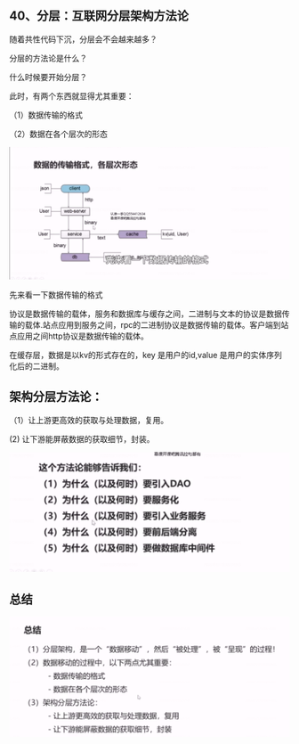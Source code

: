 ## 40、分层：互联网分层架构方法论



随着共性代码下沉，分层会不会越来越多？

分层的方法论是什么？

什么时候要开始分层？





此时，有两个东西就显得尤其重要：

（1）数据传输的格式

（2）数据在各个层次的形态

![1656386453748](40、分层：互联网分层架构方法论.assets/1656386453748.png)

 先来看一下数据传输的格式

协议是数据传输的载体，服务和数据库与缓存之间，二进制与文本的协议是数据传输的载体.站点应用到服务之间，rpc的二进制协议是数据传输的载体。客户端到站点应用之间http协议是数据传输的载体。

在缓存层，数据是以kv的形式存在的，key 是用户的id,value 是用户的实体序列化后的二进制。





## 架构分层方法论：

（1）让上游更高效的获取与处理数据，复用。

  (2) 让下游能屏蔽数据的获取细节，封装。

![1656387100145](40、分层：互联网分层架构方法论.assets/1656387100145.png)



## 总结

![1656387127316](40、分层：互联网分层架构方法论.assets/1656387127316.png)











